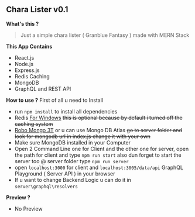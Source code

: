 ## Chara Lister v0.1

**What's this ?**
  > Just a simple chara lister ( Granblue Fantasy ) made with MERN Stack
  
 **This App Contains**
  - React.js
  - Node.js
  - Express.js
  - Redis Caching
  - MongoDB 
  - GraphQL and REST API
  
  **How to use ?**
  First of all u need to Install
  - run ``npm install`` to install all dependencies
  - Redis [For Windows](https://github.com/dmajkic/redis/downloads) ~~this is optional because by default i turned off the caching system~~
  - [Robo Mongo 3T](https://robomongo.org/) or u can use Mongo DB Atlas ~~go to server folder and look for mongodb url in index.js change it with your own~~
  - Make sure MongoDB installed in your Computer
  - Open 2 Command Line one for Client and the other one for server, open the path for client and type ``npm run start`` also dun forget to start the server too @ server folder type ``npm run server``
  - open ``localhost:3000`` for client and ``localhost:3005/data/api`` GraphQL Playground ( Server API ) in your browser
  - If u want to change Backend Logic u can do it in ``server\graphql\resolvers``
  
  **Preview ?**
  - No Preview
